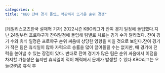 ```yaml
---
categories: c
title: "KBO 잔여 경기 돌입… 막판까지 뜨거운 순위 경쟁"
---
```

[데일리스포츠한국 설재혁 기자] 2022시즌 KBO리그가 잔여 경기 일정에 돌입했다.지난 24일부터 프로야구가 잔여일정에 돌입해 팀별로 치르는 경기 수가 달라졌다. 잔여 경기 수와 휴식 일정은 프로야구 순위 싸움에 상당한 영향을 미칠 것으로 보인다.잔여 경기가 적은 팀은 휴식일이 많아 자력으로 승률을 많이 끌어올릴 수는 없지만, 매 경기에 전력을 쏟아낼 수 있는 장점이 있다. 반대로 잔여 경기가 많은 팀은 순위 싸움에서 이점을 차지할 가능성은 높지만 휴식일이 적어 체력에서 문제가 발생할 수 있다.KBO리그는 오늘(26일) 휴식 후